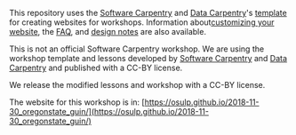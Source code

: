 This repository uses the [Software Carpentry][swc-site] and [Data Carpentry][dc-site]'s
[template](https://github.com/carpentries/workshop-template) for creating websites for workshops. Information about[customizing your website][customization], the [FAQ][faq], and [design notes][design] are also available.

This is not an official Software Carpentry workshop. We are using the workshop template and lessons developed by [Software Carpentry][swc-site] and [Data Carpentry][dc-site] and published with a CC-BY license. 

We release the modified lessons and workshop with a CC-BY license. 

The website for this workshop is in: [https://osulp.github.io/2018-11-30_oregonstate_guin/](https://osulp.github.io/2018-11-30_oregonstate_guin/) 


[customization]: https://carpentries.github.io/workshop-template/customization/
[dc-site]: http://datacarpentry.org
[design]: https://carpentries.github.io/workshop-template/design/
[faq]: https://carpentries.github.io/workshop-template/faq/
[swc-site]: http://software-carpentry.org
